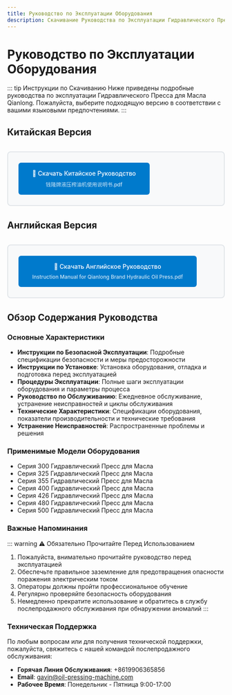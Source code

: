 ```yaml
---
title: Руководство по Эксплуатации Оборудования
description: Скачивание Руководства по Эксплуатации Гидравлического Пресса для Масла Qianlong
---
```


# Руководство по Эксплуатации Оборудования

::: tip Инструкции по Скачиванию
Ниже приведены подробные руководства по эксплуатации Гидравлического Пресса для Масла Qianlong. Пожалуйста, выберите подходящую версию в соответствии с вашими языковыми предпочтениями.
:::

## Китайская Версия

<div class="manual-download">
  <a href="/images/钱隆牌液压榨油机使用说明书.pdf" target="_blank" class="download-btn">
    📄 Скачать Китайское Руководство
    <br>
    <small>钱隆牌液压榨油机使用说明书.pdf</small>
  </a>
</div>

## Английская Версия

<div class="manual-download">
  <a href="/images/Instruction Manual for Qianlong Brand Hydraulic Oil Press.pdf" target="_blank" class="download-btn">
    📄 Скачать Английское Руководство
    <br>
    <small>Instruction Manual for Qianlong Brand Hydraulic Oil Press.pdf</small>
  </a>
</div>

## Обзор Содержания Руководства

### Основные Характеристики
- **Инструкции по Безопасной Эксплуатации**: Подробные спецификации безопасности и меры предосторожности
- **Инструкции по Установке**: Установка оборудования, отладка и подготовка перед эксплуатацией
- **Процедуры Эксплуатации**: Полные шаги эксплуатации оборудования и параметры процесса
- **Руководство по Обслуживанию**: Ежедневное обслуживание, устранение неисправностей и циклы обслуживания
- **Технические Характеристики**: Спецификации оборудования, показатели производительности и технические требования
- **Устранение Неисправностей**: Распространенные проблемы и решения

### Применимые Модели Оборудования
- Серия 300 Гидравлический Пресс для Масла
- Серия 325 Гидравлический Пресс для Масла
- Серия 355 Гидравлический Пресс для Масла
- Серия 400 Гидравлический Пресс для Масла
- Серия 426 Гидравлический Пресс для Масла
- Серия 480 Гидравлический Пресс для Масла
- Серия 500 Гидравлический Пресс для Масла

### Важные Напоминания
::: warning ⚠️ Обязательно Прочитайте Перед Использованием
1. Пожалуйста, внимательно прочитайте руководство перед эксплуатацией
2. Обеспечьте правильное заземление для предотвращения опасности поражения электрическим током
3. Операторы должны пройти профессиональное обучение
4. Регулярно проверяйте безопасность оборудования
5. Немедленно прекратите использование и обратитесь в службу послепродажного обслуживания при обнаружении аномалий
:::

### Техническая Поддержка
По любым вопросам или для получения технической поддержки, пожалуйста, свяжитесь с нашей командой послепродажного обслуживания:

- **Горячая Линия Обслуживания**: +8619906365856
- **Email**: gavin@oil-pressing-machine.com
- **Рабочее Время**: Понедельник - Пятница 9:00-17:00

<style>
.manual-download {
  margin: 2rem 0;
  padding: 1.5rem;
  border: 2px solid #e1e5e9;
  border-radius: 8px;
  background: #f8f9fa;
}

.download-btn {
  display: inline-block;
  padding: 1rem 2rem;
  background: #007acc;
  color: white;
  text-decoration: none;
  border-radius: 6px;
  font-weight: 500;
  transition: background-color 0.3s ease;
  text-align: center;
}

.download-btn:hover {
  background: #005aa3;
  color: white;
  text-decoration: none;
}

.download-btn small {
  display: block;
  margin-top: 0.5rem;
  font-size: 0.85em;
  opacity: 0.8;
}
</style>